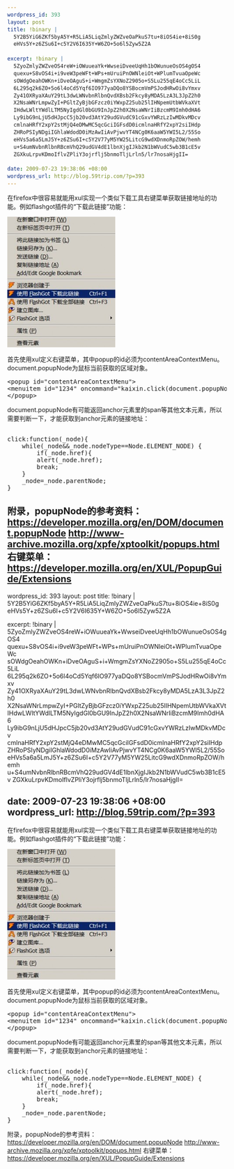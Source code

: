 ```yaml
--- 
wordpress_id: 393
layout: post
title: !binary |
  5Y2B5YiG6ZKf5byA5Y+R5LiA5LiqZmlyZWZveOaPkuS7tu+8iOS4ie+8iS0g
  eHVs5Y+z6ZSu6I+c5Y2V6I635Y+W6ZO+5o6l5Zyw5Z2A

excerpt: !binary |
  5ZyoZmlyZWZveOS4reW+iOWuueaYk+WwseiDveeUqHh1bOWunueOsOS4gOS4
  quexu+S8vOS4i+i9veW3peWFt+WPs+mUruiPnOWNleiOt+WPlumTvuaOpeWc
  sOWdgOeahOWKn+iDveOAguS+i+WmgmZsYXNoZ2905o+S5Lu255qE4oCc5LiL
  6L295q2k6ZO+5o6l4oCd5Yqf6IO977yaDQo8YSBocmVmPSJodHRwOi8vYmxv
  Zy41OXRyaXAuY29tL3dwLWNvbnRlbnQvdXBsb2Fkcy8yMDA5LzA3L3JpZ2h0
  X2NsaWNrLmpwZyI+PGltZyBjbGFzcz0iYWxpZ25ub25lIHNpemUtbWVkaXVt
  IHdwLWltYWdlLTM5NyIgdGl0bGU9InJpZ2h0X2NsaWNrIiBzcmM9Imh0dHA6
  Ly9ibG9nLjU5dHJpcC5jb20vd3AtY29udGVudC91cGxvYWRzLzIwMDkvMDcv
  cmlnaHRfY2xpY2stMjQ4eDMwMC5qcGciIGFsdD0icmlnaHRfY2xpY2siIHdp
  ZHRoPSIyNDgiIGhlaWdodD0iMzAwIiAvPjwvYT4NCg0K6aaW5YWI5L2/55So
  eHVs5a6a5LmJ5Y+z6ZSu6I+c5Y2V77yM5YW25LitcG9wdXDnmoRpZOW/hemh
  u+S4umNvbnRlbnRBcmVhQ29udGV4dE1lbnXjgIJkb2N1bWVudC5wb3B1cE5v
  ZGXkuLrpvKDmoIflvZPliY3ojrflj5bnmoTljLrln5/lr7nosaHjgII=

date: 2009-07-23 19:38:06 +08:00
wordpress_url: http://blog.59trip.com/?p=393
---
```

在firefox中很容易就能用xul实现一个类似下载工具右键菜单获取链接地址的功能。例如flashgot插件的“下载此链接”功能：
<!--more-->
<a href="/assets/uploads/2009/07/right_click.jpg"><img class="alignnone size-medium wp-image-397" title="right_click" src="/assets/uploads/2009/07/right_click-248x300.jpg" alt="right_click" width="248" height="300" /></a>

首先使用xul定义右键菜单，其中popup的id必须为contentAreaContextMenu。document.popupNode为鼠标当前获取的区域对象。
<pre class=xml name=code>
&lt;popup id="contentAreaContextMenu"&gt;
&lt;menuitem id="1234" oncommand="kaixin.click(document.popupNode);" label="Login" image="chrome://kaixin/skin/login.png" accesskey="d"/&gt;
&lt;/popup&gt;
</pre>

document.popupNode有可能返回anchor元素里的span等其他文本元素，所以需要判断一下，才能获取到anchor元素的链接地址：
<pre class=xml name=code> 
click:function(_node){
    while(_node&amp;&amp;_node.nodeType==Node.ELEMENT_NODE) {
        if(_node.href){
        alert(_node.href);
        break;
    }
    _node=_node.parentNode;
}
</pre>

附录，popupNode的参考资料：
<a href="https://developer.mozilla.org/en/DOM/document.popupNode">https://developer.mozilla.org/en/DOM/document.popupNode</a>
<a href="http://www-archive.mozilla.org/xpfe/xptoolkit/popups.html">http://www-archive.mozilla.org/xpfe/xptoolkit/popups.html</a>
右键菜单：
<a href="https://developer.mozilla.org/en/XUL/PopupGuide/Extensions">https://developer.mozilla.org/en/XUL/PopupGuide/Extensions</a>
--- 
wordpress_id: 393
layout: post
title: !binary |
  5Y2B5YiG6ZKf5byA5Y+R5LiA5LiqZmlyZWZveOaPkuS7tu+8iOS4ie+8iS0g
  eHVs5Y+z6ZSu6I+c5Y2V6I635Y+W6ZO+5o6l5Zyw5Z2A

excerpt: !binary |
  5ZyoZmlyZWZveOS4reW+iOWuueaYk+WwseiDveeUqHh1bOWunueOsOS4gOS4
  quexu+S8vOS4i+i9veW3peWFt+WPs+mUruiPnOWNleiOt+WPlumTvuaOpeWc
  sOWdgOeahOWKn+iDveOAguS+i+WmgmZsYXNoZ2905o+S5Lu255qE4oCc5LiL
  6L295q2k6ZO+5o6l4oCd5Yqf6IO977yaDQo8YSBocmVmPSJodHRwOi8vYmxv
  Zy41OXRyaXAuY29tL3dwLWNvbnRlbnQvdXBsb2Fkcy8yMDA5LzA3L3JpZ2h0
  X2NsaWNrLmpwZyI+PGltZyBjbGFzcz0iYWxpZ25ub25lIHNpemUtbWVkaXVt
  IHdwLWltYWdlLTM5NyIgdGl0bGU9InJpZ2h0X2NsaWNrIiBzcmM9Imh0dHA6
  Ly9ibG9nLjU5dHJpcC5jb20vd3AtY29udGVudC91cGxvYWRzLzIwMDkvMDcv
  cmlnaHRfY2xpY2stMjQ4eDMwMC5qcGciIGFsdD0icmlnaHRfY2xpY2siIHdp
  ZHRoPSIyNDgiIGhlaWdodD0iMzAwIiAvPjwvYT4NCg0K6aaW5YWI5L2/55So
  eHVs5a6a5LmJ5Y+z6ZSu6I+c5Y2V77yM5YW25LitcG9wdXDnmoRpZOW/hemh
  u+S4umNvbnRlbnRBcmVhQ29udGV4dE1lbnXjgIJkb2N1bWVudC5wb3B1cE5v
  ZGXkuLrpvKDmoIflvZPliY3ojrflj5bnmoTljLrln5/lr7nosaHjgII=

date: 2009-07-23 19:38:06 +08:00
wordpress_url: http://blog.59trip.com/?p=393
---
在firefox中很容易就能用xul实现一个类似下载工具右键菜单获取链接地址的功能。例如flashgot插件的“下载此链接”功能：
<!--more-->
<a href="/assets/uploads/2009/07/right_click.jpg"><img class="alignnone size-medium wp-image-397" title="right_click" src="/assets/uploads/2009/07/right_click-248x300.jpg" alt="right_click" width="248" height="300" /></a>

首先使用xul定义右键菜单，其中popup的id必须为contentAreaContextMenu。document.popupNode为鼠标当前获取的区域对象。
<pre class=xml name=code>
&lt;popup id="contentAreaContextMenu"&gt;
&lt;menuitem id="1234" oncommand="kaixin.click(document.popupNode);" label="Login" image="chrome://kaixin/skin/login.png" accesskey="d"/&gt;
&lt;/popup&gt;
</pre>

document.popupNode有可能返回anchor元素里的span等其他文本元素，所以需要判断一下，才能获取到anchor元素的链接地址：
<pre class=xml name=code> 
click:function(_node){
    while(_node&amp;&amp;_node.nodeType==Node.ELEMENT_NODE) {
        if(_node.href){
        alert(_node.href);
        break;
    }
    _node=_node.parentNode;
}
</pre>

附录，popupNode的参考资料：
<a href="https://developer.mozilla.org/en/DOM/document.popupNode">https://developer.mozilla.org/en/DOM/document.popupNode</a>
<a href="http://www-archive.mozilla.org/xpfe/xptoolkit/popups.html">http://www-archive.mozilla.org/xpfe/xptoolkit/popups.html</a>
右键菜单：
<a href="https://developer.mozilla.org/en/XUL/PopupGuide/Extensions">https://developer.mozilla.org/en/XUL/PopupGuide/Extensions</a>
